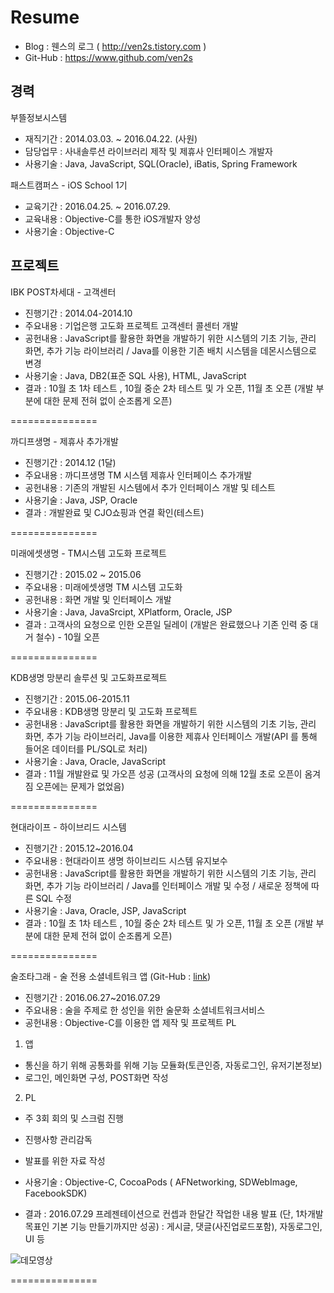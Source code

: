 **Resume**
===============
- Blog : 웬스의 로그 ( http://ven2s.tistory.com )
- Git-Hub : https://www.github.com/ven2s


## **경력**

부뜰정보시스템 

 - 재직기간 : 2014.03.03. ~ 2016.04.22. (사원)
 - 담당업무 : 사내솔루션 라이브러리 제작 및 제휴사 인터페이스 개발자
 - 사용기술 : Java, JavaScript, SQL(Oracle), iBatis, Spring Framework

패스트캠퍼스 -  iOS School 1기

 * 교육기간 : 2016.04.25. ~ 2016.07.29.
 *  교육내용 : Objective-C를 통한 iOS개발자 양성
 * 사용기술 : Objective-C

 
## **프로젝트**


IBK POST차세대 - 고객센터

 - 진행기간 :   2014.04-2014.10
 - 주요내용 : 기업은행 고도화 프로젝트 고객센터 콜센터 개발
 - 공헌내용 : JavaScript를 활용한 화면을 개발하기 위한 시스템의 기초 기능, 관리 화면, 추가 기능 라이브러리 / Java를 이용한 기존 배치 시스템을 데몬시스템으로 변경
 - 사용기술 : Java, DB2(표준 SQL 사용), HTML, JavaScript
 - 결과 : 10월 초 1차 테스트 , 10월 중순 2차 테스트 및 가 오픈, 11월 초 오픈 (개발 부분에 대한 문제 전혀 없이 순조롭게 오픈)

===============

까디프생명 - 제휴사 추가개발
 
  - 진행기간 : 2014.12 (1달)
  - 주요내용 : 까디프생명 TM 시스템 제휴사 인터페이스 추가개발
  - 공헌내용 : 기존의 개발된 시스템에서 추가 인터페이스 개발 및 테스트
  - 사용기술 : Java, JSP, Oracle
  - 결과 : 개발완료 및 CJO쇼핑과 연결 확인(테스트)

===============

미래에셋생명 - TM시스템 고도화 프로젝트

 - 진행기간 : 2015.02 ~ 2015.06
 - 주요내용 : 미래에셋생명 TM 시스템 고도화
 - 공헌내용 : 화면 개발 및 인터페이스 개발 
 - 사용기술 : Java, JavaSrcipt, XPlatform, Oracle, JSP
 - 결과 : 고객사의 요청으로 인한 오픈일 딜레이 (개발은 완료했으나 기존 인력 중 대거 철수) - 10월 오픈

===============

KDB생명 망분리 솔루션 및 고도화프로젝트 

 - 진행기간 :   2015.06-2015.11
 - 주요내용 : KDB생명 망분리 및  고도화 프로젝트
 - 공헌내용 : JavaScript를 활용한 화면을 개발하기 위한 시스템의 기초 기능, 관리 화면, 추가 기능 라이브러리, Java를 이용한 제휴사 인터페이스 개발(API 를 통해 들어온 데이터를 PL/SQL로 처리)
 - 사용기술 : Java, Oracle, JavaScript
 - 결과 : 11월 개발완료 및 가오픈 성공 (고객사의 요청에 의해 12월 초로 오픈이 옴겨짐 오픈에는 문제가 없었음)

===============

현대라이프 - 하이브리드 시스템

 - 진행기간 :  2015.12~2016.04
 - 주요내용 : 현대라이프 생명 하이브리드 시스템 유지보수
 - 공헌내용 : JavaScript를 활용한 화면을 개발하기 위한 시스템의 기초 기능, 관리 화면, 추가 기능 라이브러리 / Java를 인터페이스 개발 및 수정 / 새로운 정책에 따른 SQL 수정
 - 사용기술 : Java, Oracle, JSP, JavaScript
 - 결과 : 10월 초 1차 테스트 , 10월 중순 2차 테스트 및 가 오픈, 11월 초 오픈 (개발 부분에 대한 문제 전혀 없이 순조롭게 오픈)

===============

술조타그래 - 술 전용 소셜네트워크 앱 (Git-Hub : [link](https://github.com/sooljottagrae/ios_sooljottagrae))

 - 진행기간 : 2016.06.27~2016.07.29
 - 주요내용 : 술을 주제로 한 성인을 위한 술문화 소셜네트워크서비스
 - 공헌내용 : Objective-C를 이용한 앱 제작 및 프로젝트 PL
 
 1) 앱

  - 통신을 하기 위해 공통화를 위해 기능 모듈화(토큰인증, 자동로그인, 유저기본정보)
  - 로그인, 메인화면 구성, POST화면 작성
 
 2) PL

  - 주 3회 회의 및 스크럼 진행
  - 진행사항 관리감독
  - 발표를 위한 자료 작성

 - 사용기술 : Objective-C, CocoaPods ( AFNetworking, SDWebImage, FacebookSDK)
 -  결과 : 2016.07.29 프레젠테이션으로 컨셉과 한달간 작업한 내용 발표 (단, 1차개발 목표인 기본 기능 만들기까지만 성공)  :  게시글, 댓글(사진업로드포함), 자동로그인, UI 등 

![데모영상](https://github.com/ven2s/resume/blob/master/image/sooljota_demo.gif)

===============
